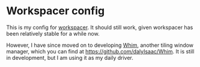 # Workspacer config

This is my config for [workspacer](https://workspacer.org/). It should still work, given workspacer has been relatively stable for a while now.

However, I have since moved on to developing [Whim](https://github.com/dalyIsaac/Whim), another tiling window manager, which you can find at <https://github.com/dalyIsaac/Whim>. It is still in development, but I am using it as my daily driver.
